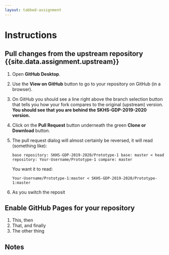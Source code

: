 ```yaml
---
layout: tabbed-assignment
---
```


# Instructions

## Pull changes from the **upstream** repository {{site.data.assignment.upstream}}
1. Open **GitHub Desktop**.
1. Use the **View on GitHub** button to go to your repository on GitHub (in a browser).
1. On GitHub you should see a line right above the branch selection button that tells you how your fork compares to the original (upstream) version. **You should see that you are behind the SKHS-GDP-2019-2020 version.**
1. Click on the **Pull Request** button underneath the green **Clone or Download** button.
1. The pull request dialog will almost certainly be reversed, it will read (something like):

   ```base repository: SKHS-GDP-2019-2020/Prototype-1 base: master < head repository: Your-Username/Prototype-1 compare: master```
   
   You want it to read:
   
   ```Your-Username/Prototype-1:master < SKHS-GDP-2019-2020/Prototype-1:master```
1. As you switch the reposit

## Enable GitHub Pages for your repository

1. This, then
1. That, and finally
1. The other thing

## Notes

<!-- Don't edit links here, change them in _data/assignment.yml instead, -->

[slides]: <{{site.data.assignment.slides}}>
[template]: <{{site.data.assignment.template}}>
